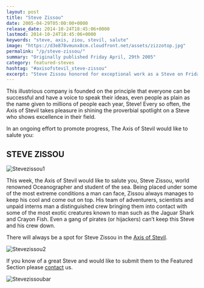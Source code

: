 ```yaml
---
layout: post
title: "Steve Zissou"
date: 2005-04-29T05:00:00+0000
release_date: 2014-10-24T18:45:06+0000
lastmod: 2014-10-24T18:45:06+0000
keywords: "steve, axis, ziou, stevil, salute"
image: "https://d3e878vmunx8cm.cloudfront.net/assets/zizzotop.jpg"
permalink: "/p/steve-zissou/"
summary: "Originally published Friday April, 29th 2005"
category: featured-steves
hashtag: "#axisofstevil_steve-zissou"
excerpt: "Steve Zissou honored for exceptional work as a Steve on Friday April, 29th 2005"
---
```


[id_1]: https://d3e878vmunx8cm.cloudfront.net/assets/zizzotop.jpg "Stevezissou1"[id_2]: https://d3e878vmunx8cm.cloudfront.net/assets/zizzobottom.jpg "Stevezissou2"[id_3]: https://d3e878vmunx8cm.cloudfront.net/assets/zizoside.jpg "Stevezissoubar"
This illustrious company is founded on the principle that everyone can be successful and have a voice to speak their ideas, even people as plain as the name given to millions of people each year, Steve! Every so often, the Axis of Stevil takes pleasure in shining the proverbial spotlight on a Steve who shows excellence in their field.

In an ongoing effort to promote progress, The Axis of Stevil would like to salute you:

## STEVE ZISSOU ##

![Stevezissou1][id_1]

This week, the Axis of Stevil would like to salute you, Steve Zissou, world renowned Oceanographer and student of the sea. Being placed under some of the most extreme conditions a man can face, Zissou always manages to keep his cool and come out on top. His team of adventurers, scientists and unpaid interns man a distinguished crew bringing them into contact with some of the most exotic creatures known to man such as the Jaguar Shark and Crayon Fish. Even a gang of pirates (or hijackers) can’t keep this Steve and his crew down.

There will always be a spot for Steve Zissou in the [Axis of Stevil](/ "Axis of Stevil").

![Stevezissou2][id_2]

If you know of a great Steve and would like to submit them to the Featured Section please [contact](/contact) us.

![Stevezissoubar][id_3]
